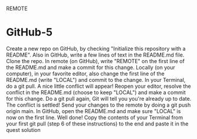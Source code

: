 REMOTE

# GitHub-5

Create a new repo on GitHub, by checking "Initialize this repository with a README".
Also in GitHub, write a few lines of text in the README.md file.
Clone the repo.
In remote (on GitHub), write "REMOTE" on the first line of the README.md and make a commit for this change.
Locally (on your computer), in your favorite editor, also change the first line of the README.md (write "LOCAL") and commit to the change.
In your Terminal, do a git pull. A nice little conflict will appear!
Reopen your editor, resolve the conflict in the README.md (choose to keep "LOCAL") and make a commit for this change.
Do a git pull again, Git will tell you you're already up to date. The conflict is settled!
Send your changes to the remote by doing a git push origin main.
In GitHub, open the README.md and make sure "LOCAL" is now on the first line. Well done!
Copy the contents of your Terminal from your first git pull (step 6 of these instructions) to the end and paste it in the quest solution
